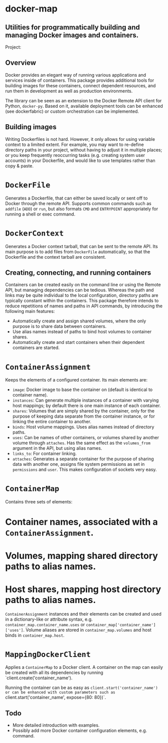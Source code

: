 docker-map
==========

Utilities for programmatically building and managing Docker images and containers.
----------------------------------------------------------------------------------

Project:


Overview
--------
Docker provides an elegant way of running various applications and services inside
of containers. This package provides additional tools for building images for these
containers, connect dependent resources, and run them in development as well as production
environments.

The library can be seen as an extension to the Docker Remote API client for Python,
`docker-py`. Based on it, available deployment tools can be enhanced
(see dockerfabric) or custom orchestration can be implemented.


Building images
---------------
Writing Dockerfiles is not hard. However, it only allows for using variable context to a
limited extent. For example, you may want to re-define directory paths in your project,
without having to adjust it in multiple places; or you keep frequently reoccurring tasks
(e.g. creating system user accounts) in your Dockerfile, and would like to use templates
rather than copy & paste.

`DockerFile`
============
Generates a Dockerfile, that can either be saved locally or sent off to Docker
through the remote API. Supports common commands such as `addfile` (`ADD`) or `run`, but
also formats `CMD` and `ENTRYPOINT` appropriately for running a shell or exec command.

`DockerContext`
===============
Generates a Docker context tarball, that can be sent to the remote API.
Its main purpose is to add files from `DockerFile` automatically, so that the Dockerfile
and the context tarball are consistent.


Creating, connecting, and running containers
--------------------------------------------
Containers can be created easily on the command line or using the Remote API, but managing
dependencies can be tedious. Whereas the path and links may be quite individual to the
local configuration, directory paths are typically constant within the containers.
This package therefore intends to reduce repetitions of names and paths in API commands,
by introducing the following main features:

* Automatically create and assign shared volumes, where the only purpose is to share data
between containers.
* Use alias names instead of paths to bind host volumes to container shares.
* Automatically create and start containers when their dependent containers are started.

`ContainerAssignment`
=====================
Keeps the elements of a configured container. Its main elements are:
* `image`: Docker image to base the container on (default is identical to container name).
* `instances`: Can generate multiple instances of a container with varying host mappings;
by default there is one main instance of each container.
* `shares`: Volumes that are simply shared by the container, only for the purpose of
keeping data separate from the container instance, or for linking the entire container
to another.
* `binds`: Host volume mappings. Uses alias names instead of directory paths.
* `uses`: Can be names of other containers, or volumes shared by another volume through
`attaches`. Has the same effect as the `volumes_from` argument in the API, but using alias
names.
* `links_to`: For container linking.
* `attaches`: Generates a separate container for the purpose of sharing data with another
one, assigns file system permissions as set in `permissions` and `user`. This makes
configuration of sockets very easy.

`ContainerMap`
==============
Contains three sets of elements:
# Container names, associated with a `ContainerAssignment`.
# Volumes, mapping shared directory paths to alias names.
# Host shares, mapping host directory paths to alias names.

`ContainerAssignment` instances and their elements can be created and used in a
dictionary-like or attribute syntax, e.g.
`container_map.container_name.uses` or
`container_map['container_name']['uses']`.
Volume aliases are stored in `container_map.volumes` and host binds in
`container_map.host`.

`MappingDockerClient`
=====================
Applies a `ContainerMap` to a Docker client. A container on the map can easily be created
with all its dependencies by running
`client.create('container_name').

Running the container can be as easy as
`client.start('container_name')
or can be enhanced with custom parameters such as
`client.start('container_name', expose={80: 80})`.

Todo
----
* More detailed introduction with examples.
* Possibly add more Docker container configuration elements, e.g. command.
